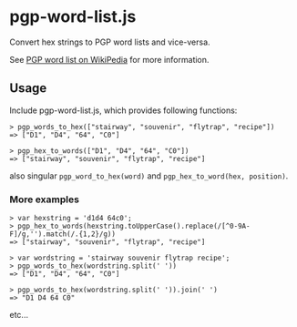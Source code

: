 # pgp-word-list.js

Convert hex strings to PGP word lists and vice-versa.

See [PGP word list on WikiPedia](http://en.wikipedia.org/wiki/PGP_word_list]) for more information.


## Usage

Include pgp-word-list.js, which provides following functions:

````
> pgp_words_to_hex(["stairway", "souvenir", "flytrap", "recipe"])
=> ["D1", "D4", "64", "C0"]

> pgp_hex_to_words(["D1", "D4", "64", "C0"])
=> ["stairway", "souvenir", "flytrap", "recipe"]
````

also singular `pgp_word_to_hex(word)` and `pgp_hex_to_word(hex, position)`.

### More examples

````
> var hexstring = 'd1d4 64c0';
> pgp_hex_to_words(hexstring.toUpperCase().replace(/[^0-9A-F]/g,'').match(/.{1,2}/g))
=> ["stairway", "souvenir", "flytrap", "recipe"]

> var wordstring = 'stairway souvenir flytrap recipe';
> pgp_words_to_hex(wordstring.split(' '))
=> ["D1", "D4", "64", "C0"]

> pgp_words_to_hex(wordstring.split(' ')).join(' ')
=> "D1 D4 64 C0"
````

etc...
